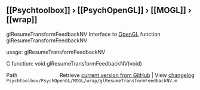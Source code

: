 ## [[Psychtoolbox]] &#8250; [[PsychOpenGL]] &#8250; [[MOGL]] &#8250; [[wrap]]

glResumeTransformFeedbackNV  Interface to [OpenGL](OpenGL) function glResumeTransformFeedbackNV  
  
usage:  glResumeTransformFeedbackNV  
  
C function:  void glResumeTransformFeedbackNV(void)  




<div class="code_header" style="text-align:right;">
  <span style="float:left;">Path&nbsp;&nbsp;</span> <span class="counter">Retrieve <a href=
  "https://raw.github.com/Psychtoolbox-3/Psychtoolbox-3/beta/Psychtoolbox/PsychOpenGL/MOGL/wrap/glResumeTransformFeedbackNV.m">current version from GitHub</a> | View <a href=
  "https://github.com/Psychtoolbox-3/Psychtoolbox-3/commits/beta/Psychtoolbox/PsychOpenGL/MOGL/wrap/glResumeTransformFeedbackNV.m">changelog</a></span>
</div>
<div class="code">
  <code>Psychtoolbox/PsychOpenGL/MOGL/wrap/glResumeTransformFeedbackNV.m</code>
</div>

